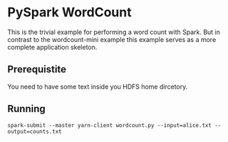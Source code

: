 # PySpark WordCount

This is the trivial example for performing a word count with Spark. But in contrast to the wordcount-mini example
this example serves as a more complete application skeleton.

## Prerequistite

You need to have some text inside you HDFS home dircetory.

## Running

    spark-submit --master yarn-client wordcount.py --input=alice.txt --output=counts.txt
